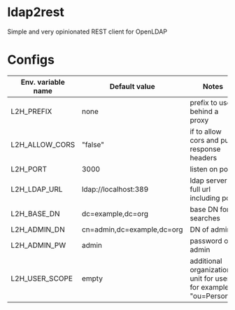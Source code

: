 # ldap2rest
Simple and very opinionated REST client for OpenLDAP

# Configs

| Env. variable name | Default value | Notes |
|--------------------|---------------|-------|
|L2H_PREFIX          | none          | prefix to use behind a proxy| 
|L2H_ALLOW_CORS      | "false"       | if to allow cors and put response headers| 
|L2H_PORT            | 3000          | listen on port |
|L2H_LDAP_URL        | ldap://localhost:389 | ldap server full url including port |
|L2H_BASE_DN         | dc=example,dc=org | base DN for searches |
|L2H_ADMIN_DN        | cn=admin,dc=example,dc=org | DN of admin |
|L2H_ADMIN_PW        | admin | password of admin |
|L2H_USER_SCOPE      | empty | additional organization unit for users, for example "ou=Persons"|
